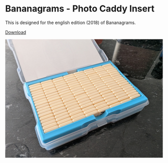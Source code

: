 # Bananagrams - Photo Caddy Insert

This is designed for the english edition (2018) of Bananagrams.

[Download](https://raw.githubusercontent.com/pcon/photo_caddy_game_organizers/master/bananagrams/models/insert.stl)

![Box with insert](https://raw.githubusercontent.com/pcon/photo_caddy_game_organizers/master/bananagrams/assets/box_inside_0.jpg)